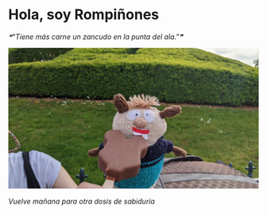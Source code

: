 # Hola, soy Rompiñones

<!--STARTS_HERE_QUOTE_README-->
<i>❝"Tiene más carne un zancudo en la punta del ala."❞</i>
<!--ENDS_HERE_QUOTE_README-->

<!--START_SECTION:update_image-->
![alt text](https://raw.githubusercontent.com/focaalvarez/rompinones/main/.github/images/IMG_20220428_180349.jpg?raw=true)
<!--END_SECTION:update_image-->

*Vuelve mañana para otra dosis de sabiduría*
